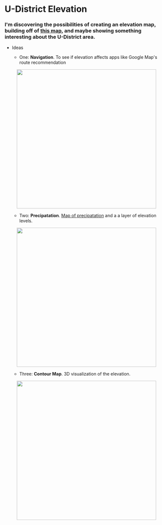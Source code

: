 # U-District Elevation
### I'm discovering the possibilities of creating an elevation map, building off of <a href="https://en-us.topographic-map.com/maps/na3/Seattle">this map</a>, and maybe showing something interesting about the U-District area.

* Ideas
    * One: **Navigation**. To see if elevation affects apps like Google Map's route recommendation
    <p align="center">
        <img src="https://gisgeography.com/wp-content/uploads/2020/06/Seattle-Road-Map.jpg" width="450" height="450" margin-right=300px>
    </p>

    * Two: **Precipatation**. <a href="https://www.theurbanist.org/2015/10/15/map-of-the-week-rainfall-across-seattle-neighborhoods">Map of precipatation</a> and a a layer of   elevation levels. 
    <p align="center">
        <img src="https://www.theurbanist.org/wp-content/uploads/2015/10/Screen-Shot-2015-10-14-at-19.55.34.png" width="450" height="450">
    </p>

    * Three: **Contour Map**. 3D visualization of the elevation. 
    <p align="center">
        <img src="https://cdn.vectorstock.com/i/1000x1000/54/76/3d-abstract-topographic-map-black-light-lines-back-vector-34815476.webp" width="450" height="450">
    </p>

